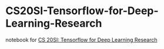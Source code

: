# CS20SI-Tensorflow-for-Deep-Learning-Research
notebook for [CS 20SI: Tensorflow for Deep Learning Research](http://web.stanford.edu/class/cs20si/syllabus.html?utm_source=Mailing+list&utm_campaign=c795fe706f-Kaggle_Newsletter_06-06-2017&utm_medium=email&utm_term=0_f42f9df1e1-c795fe706f-400541889)
